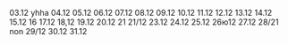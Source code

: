 03.12 yhha
04.12
05.12
06.12
07.12
08.12
09.12
10.12
11.12
12.12
13.12
14.12
15.12
16
17.12
18,12
19.12
20.12
21
21/12
23.12
24.12
25.12
26ю12
27.12
28/21 non
29/12
30.12
31.12
